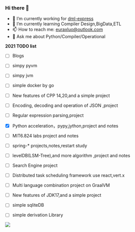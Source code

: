 ### Hi there 👋

<!--
**Euraxluo/Euraxluo** is a ✨ _special_ ✨ repository because its `README.md` (this file) appears on your GitHub profile.

Here are some ideas to get you started:

- 🔭 I’m currently working on ...
- 🌱 I’m currently learning ...
- 👯 I’m looking to collaborate on ...
- 🤔 I’m looking for help with ...
- 💬 Ask me about ...
- 📫 How to reach me: ...
- 😄 Pronouns: ...
- ⚡ Fun fact: ...
-->

- 🔭 I’m currently working for [dml-express](https://www.dml-express.com/)
- 🌱 I’m currently learning Compiler Design,BigData,ETL
- 📫 How to reach me: [euraxluo@outlook.com](euraxluo@gmail.com)
- 💬 Ask me about Python/Compiler/Operational

**2021 TODO list**
- [ ] Blogs
- [ ] simpy pyvm
- [ ] simpy jvm
- [ ] simple docker by go
- [ ] New features of CPP 14,20,and a simple project
- [ ] Encoding, decoding and operation of JSON ,project
- [ ] Regular expression parsing,project
- [x] Python acceleration，pypy,jython,project and notes
- [ ] MIT6.824 labs project and notes
- [ ] spring-* projects,notes,restart study
- [ ] levelDB(LSM-Tree),and more algorithm ,project and notes
- [ ] Search Engine project
- [ ] Distributed task scheduling framework use react,vert.x
- [ ] Multi language combination project on GraalVM
- [ ] New features of JDK17,and a simple project
- [ ] simple sqliteDB
- [ ] simple derivation Library


[![](https://github-readme-stats.vercel.app/api?username=euraxluo&show_icons=true&title_color=fff&icon_color=79ff97&text_color=9f9f9f&bg_color=151515&include_all_commits=1)](https://github-readme-stats.vercel.app/api?username=euraxluo&show_icons=true&title_color=fff&icon_color=79ff97&text_color=9f9f9f&bg_color=151515&include_all_commits=1)
